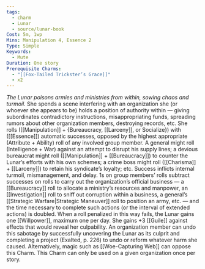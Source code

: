 ```yaml
---
tags:
  - charm
  - Lunar
  - source/lunar-book
Cost: 5m, 1wp
Mins: Manipulation 4, Essence 2
Type: Simple
Keywords:
  - Mute
Duration: One story
Prerequisite Charms:
  - "[[Fox-Tailed Trickster’s Grace]]"
  - x2
---
```

*The Lunar poisons armies and ministries from within, sowing chaos and turmoil.*
She spends a scene interfering with an organization she (or whoever she appears to be) holds a position of authority within — giving subordinates contradictory instructions, misappropriating funds, spreading rumors about other organization members, destroying records, etc. She rolls ([[Manipulation]] + {Bureaucracy, [[Larceny]], or Socialize}) with ([[Essence]]) automatic successes, opposed by the highest appropriate (Attribute + Ability) roll of any involved group member. 
A general might roll (Intelligence + War) against an attempt to disrupt his supply lines; a devious bureaucrat might roll ([[Manipulation]] + [[Bureaucracy]]) to counter the Lunar’s efforts with his own schemes; a crime boss might roll ([[Charisma]] + [[Larceny]]) to retain his syndicate’s loyalty; etc. 
Success inflicts internal turmoil, mismanagement, and delay. 1s on group members’ rolls subtract successes on rolls to carry out the organization’s official business — a [[Bureaucracy]] roll to allocate a ministry’s resources and manpower, an [[Investigation]] roll to sniff out corruption within a business, a general’s [[Strategic Warfare|Strategic Maneuver]] roll to position an army, etc. — and the time necessary to complete such actions (or the interval of extended actions) is doubled. 
When a roll penalized in this way fails, the Lunar gains one [[Willpower]], maximum one per day. She gains +3 [[Guile]] against effects that would reveal her culpability. An organization member can undo this sabotage by successfully uncovering the Lunar as its culprit and completing a project (Exalted, p. 226) to undo or reform whatever harm she caused. Alternatively, magic such as [[Woe-Capturing Web]] can oppose this Charm. 
This Charm can only be used on a given organization once per story.